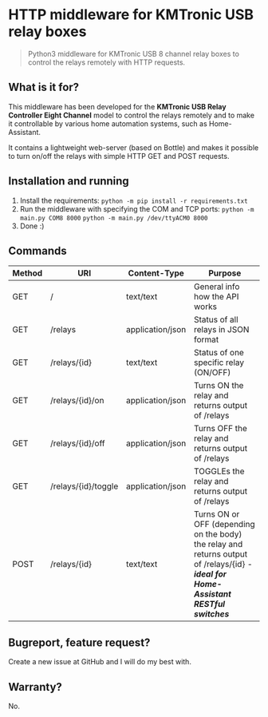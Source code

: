 # HTTP middleware for KMTronic USB relay boxes
> Python3 middleware for KMTronic USB 8 channel relay boxes to control the relays remotely with HTTP requests.

## What is it for?
This middleware has been developed for the **KMTronic USB Relay Controller Eight Channel** model to control the relays remotely and to make it controllable by various home automation systems, such as Home-Assistant.

It contains a lightweight web-server (based on Bottle) and makes it possible to turn on/off the relays with simple HTTP GET and POST requests. 

## Installation and running
1. Install the requirements:
   `python -m pip install -r requirements.txt`
2. Run the middleware with specifying the COM and TCP ports:
   `python -m main.py COM8 8000`
   `python -m main.py /dev/ttyACM0 8000`
3. Done :)

## Commands
Method | URI                 | Content-Type     | Purpose
------ | ------------------- | ---------------- | ------------------------------
GET    | /                   | text/text        | General info how the API works
GET    | /relays             | application/json | Status of all relays in JSON format
GET    | /relays/{id}        | text/text        | Status of one specific relay (ON/OFF)
GET    | /relays/{id}/on     | application/json | Turns ON the relay and returns output of /relays
GET    | /relays/{id}/off    | application/json | Turns OFF the relay and returns output of /relays
GET    | /relays/{id}/toggle | application/json | TOGGLEs the relay and returns output of /relays
POST   | /relays/{id}        | text/text        | Turns ON or OFF (depending on the body) the relay and returns output of /relays/{id} - ***ideal for Home-Assistant RESTful switches***

## Bugreport, feature request?
Create a new issue at GitHub and I will do my best with.

## Warranty?
No.